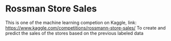 # Rossman Store Sales
This is one of the machine learning competion on Kaggle, link: https://www.kaggle.com/competitions/rossmann-store-sales/
To create and predict the sales of the stores based on the previous labeled data

